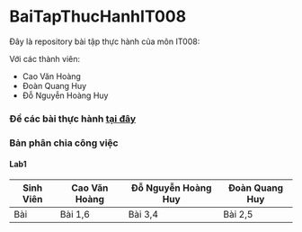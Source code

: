 # BaiTapThucHanhIT008
Đây là repository bài tập thực hành của môn IT008:

Với các thành viên:
 + Cao Văn Hoàng
 + Đoàn Quang Huy
 + Đỗ Nguyễn Hoàng Huy

### Đề các bài thực hành [tại đây](https://github.com/vutuanhai237/CourseMaterials/blob/master/IT008-Visual%20programming/B%C3%A0i%20t%E1%BA%ADp/Lab1.md)
### Bản phân chia công việc

#### Lab1
 Sinh Viên  | Cao Văn Hoàng | Đỗ Nguyễn Hoàng Huy | Đoàn Quang Huy |
--- | --- | --- | --- |
Bài | Bài 1,6 | Bài 3,4 | Bài 2,5 | 
